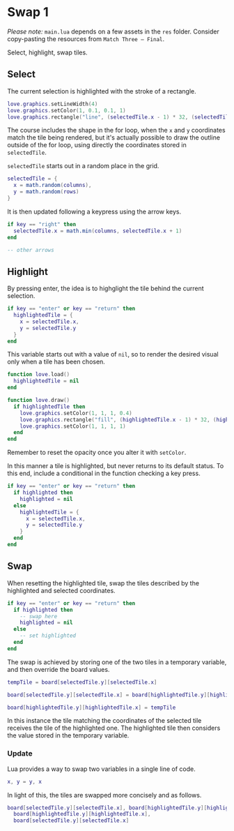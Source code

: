 # Swap 1

_Please note:_ `main.lua` depends on a few assets in the `res` folder. Consider copy-pasting the resources from `Match Three — Final`.

Select, highlight, swap tiles.

## Select

The current selection is highlighted with the stroke of a rectangle.

```lua
love.graphics.setLineWidth(4)
love.graphics.setColor(1, 0.1, 0.1, 1)
love.graphics.rectangle("line", (selectedTile.x - 1) * 32, (selectedTile.y - 1) * 32, 32, 32, 4)
```

The course includes the shape in the for loop, when the `x` and `y` coordinates match the tile being rendered, but it's actually possible to draw the outline outside of the for loop, using directly the coordinates stored in `selectedTile`.

`selectedTile` starts out in a random place in the grid.

```lua
selectedTile = {
  x = math.random(columns),
  y = math.random(rows)
}
```

It is then updated following a keypress using the arrow keys.

```lua
if key == "right" then
  selectedTile.x = math.min(columns, selectedTile.x + 1)
end

-- other arrows
```

## Highlight

By pressing enter, the idea is to highglight the tile behind the current selection.

```lua
if key == "enter" or key == "return" then
  highlightedTile = {
    x = selectedTile.x,
    y = selectedTile.y
  }
end
```

This variable starts out with a value of `nil`, so to render the desired visual only when a tile has been chosen.

```lua
function love.load()
  highlightedTile = nil
end

function love.draw()
  if highlightedTile then
    love.graphics.setColor(1, 1, 1, 0.4)
    love.graphics.rectangle("fill", (highlightedTile.x - 1) * 32, (highlightedTile.y - 1) * 32, 32, 32, 4)
    love.graphics.setColor(1, 1, 1, 1)
  end
end
```

Remember to reset the opacity once you alter it with `setColor`.

In this manner a tile is highlighted, but never returns to its default status. To this end, include a conditional in the function checking a key press.

```lua
if key == "enter" or key == "return" then
  if highlighted then
    highlighted = nil
  else
    highlightedTile = {
      x = selectedTile.x,
      y = selectedTile.y
    }
  end
end
```

## Swap

When resetting the highlighted tile, swap the tiles described by the highlighted and selected coordinates.

```lua
if key == "enter" or key == "return" then
  if highlighted then
    -- swap here
    highlighted = nil
  else
    -- set highlighted
  end
end
```

The swap is achieved by storing one of the two tiles in a temporary variable, and then override the board values.

```lua
tempTile = board[selectedTile.y][selectedTile.x]

board[selectedTile.y][selectedTile.x] = board[highlightedTile.y][highlightedTile.x]

board[highlightedTile.y][highlightedTile.x] = tempTile
```

In this instance the tile matching the coordinates of the selected tile receives the tile of the highlighted one. The highlighted tile then considers the value stored in the temporary variable.

### Update

Lua provides a way to swap two variables in a single line of code.

```lua
x, y = y, x
```

In light of this, the tiles are swapped more concisely and as follows.

```lua
board[selectedTile.y][selectedTile.x], board[highlightedTile.y][highlightedTile.x] =
  board[highlightedTile.y][highlightedTile.x],
  board[selectedTile.y][selectedTile.x]
```
